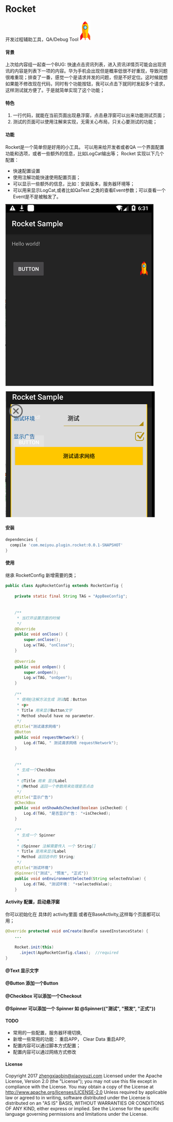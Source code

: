 # Rocket
开发过程辅助工具，QA/Debug Tool 
<img src='/images/logo.png'></img>

#### 背景
 上次给内容组一起查一个BUG: 快速点击资讯列表，进入资讯详情页可能会出现资讯的内容是列表下一项的内容。华为手机会出现但是概率低很不好重现，导致问题很难重现；排查了一番，感觉一个是请求并发的问题，但是不好定位。这时候就想如果能不修改现在代码，同时有个功能按钮，我可以点击下就同时发起多个请求，这样测试就方便了。于是就简单实现了这个功能；
#### 特色
  1. 一行代码，就能在当前页面出现悬浮窗，点击悬浮窗可以出来功能测试页面；
  2. 测试的页面可以使用注解来实现，无需关心布局，只关心要测试的功能；

#### 功能
Rocket是一个简单但是好用的小工具。 可以用来给开发者或者QA 一个界面配置功能和选项，或者一些额外的信息，比如LogCat输出等；
Rocket 实现以下几个配置：

- 快速配置设置
- 使用注解功能快速使用配置页面；
- 可以显示一些额外的信息，比如：安装版本，服务器环境等；
- 可以用来显示LogCat,或者比如QaTest 之类的查看Event参数；可以查看一个Event是不是被触发了。

<img src='/images/rocket0.png'></img>


<img src='/images/rocket1.png'></img>

#### 安装
```groovy
dependencies {
  compile 'com.meiyou.plugin.rocket:0.0.1-SNAPSHOT'
}
```

#### 使用
继承  RocketConfig 新增需要的类；
```java
public class AppRocketConfig extends RocketConfig {

    private static final String TAG = "AppBeeConfig";


    /**
     * 当打开设置页面的时候
     */
    @Override
    public void onClose() {
        super.onClose();
        Log.w(TAG, "onClose");
    }

    @Override
    public void onOpen() {
        super.onOpen();
        Log.w(TAG, "onOpen");
    }

    /**
     * 使用@注解方法生成 测试UI；Button
     * <p>
     * Title 用来显示Button文字
     * Method should have no parameter.
     */
    @Title("测试请求网络")
    @Button
    public void requestNetwork() {
        Log.d(TAG, " 测试请求网络 requestNetwork");
    }


    /**
     * 生成一个CheckBox
     *
     * @Title 用来 显示Label
     * @Method 返回一个参数用来处理是否点击
     */
    @Title("显示广告")
    @CheckBox
    public void onShowAdsChecked(boolean isChecked) {
        Log.d(TAG, "是否显示广告： "+isChecked);
    }

    /**
     * 生成一个 Spinner
     *
     * @Spinner 注解需要传入 一个 String[]
     * Title 是用来显示Label
     * Method 返回选中的 String;
     */
    @Title("测试环境")
    @Spinner({"测试", "预发", "正式"})
    public void onEnvironmentSelected(String selectedValue) {
        Log.d(TAG, "测试环境： "+selectedValue);
    }
```

#### Activity 配置，启动悬浮窗 

你可以初始化在 具体的 activity里面 或者在BaseActivity,这样每个页面都可以用；

```java
@Override protected void onCreate(Bundle savedInstanceState) {
    ...

    Rocket.init(this)
      .inject(AppRocketConfig.class);  //required
}
```
####  @Text 显示文字

####  @Button 添加一个Button

#### @Checkbox 可以添加一个Checkout

#### @Spinner 可以添加一个 Spinner 如    @Spinner({"测试", "预发", "正式"})


#### TODO
- 常用的一些配置，服务器环境切换,
- 新增一些常用的功能： 重启APP， Clear Data 重启APP,
- 配置内容可以通过脚本方式配置； 
- 配置内容可以通过网络方式修改

#### License 
Copyright 2017 zhengxiaobin@xiaoyouzi.com
Licensed under the Apache License, Version 2.0 (the "License"); you may not use this file except in compliance with the License. You may obtain a copy of the License at
http://www.apache.org/licenses/LICENSE-2.0
Unless required by applicable law or agreed to in writing, software distributed under the License is distributed on an "AS IS" BASIS, WITHOUT WARRANTIES OR CONDITIONS OF ANY KIND, either express or implied. See the License for the specific language governing permissions and limitations under the License.

